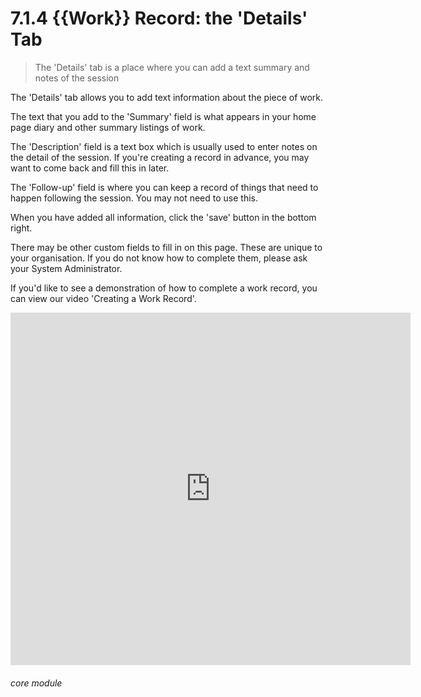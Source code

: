 # 7.1.4 {{Work}} Record: the 'Details' Tab

> The 'Details' tab is a place where you can add a text summary and notes of the session



The 'Details' tab allows you to add text information about the piece of work. 

The text that you add to the 'Summary' field is what appears in your home page diary and other summary listings of work. 

The 'Description' field is a text box which is usually used to enter notes on the detail of the session. If you're creating a record in advance, you may want to come back and fill this in later. 

The 'Follow-up' field is where you can keep a record of things that need to happen following the session. You may not need to use this.

When you have added all information, click the 'save' button in the bottom right. 

There may be other custom fields to fill in on this page. These are unique to your organisation. If you do not know how to complete them, please ask your System Administrator.

If you'd like to see a demonstration of how to complete a work record, you can view our video 'Creating a Work Record'.

<iframe src="https://player.vimeo.com/video/279240510" width="640" height="564" frameborder="0" allow="autoplay; fullscreen" allowfullscreen></iframe>


###### core module

